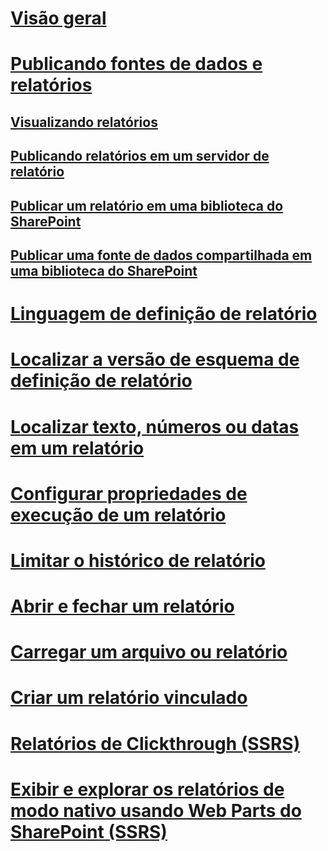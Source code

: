 # [Visão geral](reporting-services-reports-ssrs.md)  
# [Publicando fontes de dados e relatórios](publishing-data-sources-and-reports.md)  
## [Visualizando relatórios](previewing-reports.md)  
## [Publicando relatórios em um servidor de relatório](publishing-reports-to-a-report-server.md)  
## [Publicar um relatório em uma biblioteca do SharePoint](publish-a-report-to-a-sharepoint-library.md)  
## [Publicar uma fonte de dados compartilhada em uma biblioteca do SharePoint](publish-a-shared-data-source-to-a-sharepoint-library.md)  
# [Linguagem de definição de relatório](report-definition-language-ssrs.md)  
# [Localizar a versão de esquema de definição de relatório](find-the-report-definition-schema-version-ssrs.md)  
# [Localizar texto, números ou datas em um relatório](find-text-numbers-or-dates-in-a-report.md)  
# [Configurar propriedades de execução de um relatório](configure-execution-properties-for-a-report-report-manager.md)  
# [Limitar o histórico de relatório](limit-report-history-report-manager.md)  
# [Abrir e fechar um relatório](open-and-close-a-report-report-manager.md)  
# [Carregar um arquivo ou relatório](upload-a-file-or-report-report-manager.md)  
# [Criar um relatório vinculado](create-a-linked-report.md)  
# [Relatórios de Clickthrough (SSRS)](clickthrough-reports-ssrs.md)  
# [Exibir e explorar os relatórios de modo nativo usando Web Parts do SharePoint (SSRS)](view-and-explore-native-mode-reports-using-sharepoint-web-parts-ssrs.md)  
